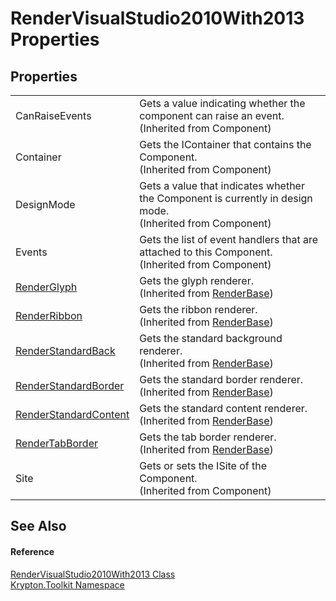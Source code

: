 # RenderVisualStudio2010With2013 Properties




## Properties
<table>
<tr>
<td>CanRaiseEvents</td>
<td>Gets a value indicating whether the component can raise an event.<br />(Inherited from Component)</td></tr>
<tr>
<td>Container</td>
<td>Gets the IContainer that contains the Component.<br />(Inherited from Component)</td></tr>
<tr>
<td>DesignMode</td>
<td>Gets a value that indicates whether the Component is currently in design mode.<br />(Inherited from Component)</td></tr>
<tr>
<td>Events</td>
<td>Gets the list of event handlers that are attached to this Component.<br />(Inherited from Component)</td></tr>
<tr>
<td><a href="49103901-7488-3c93-de85-8e71196c2c01.md">RenderGlyph</a></td>
<td>Gets the glyph renderer.<br />(Inherited from <a href="6cc5032c-8089-e880-78ad-3a805f7bd344.md">RenderBase</a>)</td></tr>
<tr>
<td><a href="0a712e52-0145-65ba-066b-aaac28f129f0.md">RenderRibbon</a></td>
<td>Gets the ribbon renderer.<br />(Inherited from <a href="6cc5032c-8089-e880-78ad-3a805f7bd344.md">RenderBase</a>)</td></tr>
<tr>
<td><a href="eebf4cb5-6263-46ee-3e1e-e49379246d90.md">RenderStandardBack</a></td>
<td>Gets the standard background renderer.<br />(Inherited from <a href="6cc5032c-8089-e880-78ad-3a805f7bd344.md">RenderBase</a>)</td></tr>
<tr>
<td><a href="26e6ac21-23cb-18aa-659a-477c982951bc.md">RenderStandardBorder</a></td>
<td>Gets the standard border renderer.<br />(Inherited from <a href="6cc5032c-8089-e880-78ad-3a805f7bd344.md">RenderBase</a>)</td></tr>
<tr>
<td><a href="2929f2b7-c927-38f6-cdb5-5ff08ba338b6.md">RenderStandardContent</a></td>
<td>Gets the standard content renderer.<br />(Inherited from <a href="6cc5032c-8089-e880-78ad-3a805f7bd344.md">RenderBase</a>)</td></tr>
<tr>
<td><a href="20645369-c416-c079-e71e-6e6a5e02cd11.md">RenderTabBorder</a></td>
<td>Gets the tab border renderer.<br />(Inherited from <a href="6cc5032c-8089-e880-78ad-3a805f7bd344.md">RenderBase</a>)</td></tr>
<tr>
<td>Site</td>
<td>Gets or sets the ISite of the Component.<br />(Inherited from Component)</td></tr>
</table>

## See Also


#### Reference
<a href="a63a9a32-e6e2-a297-5bca-fc82209c9e28.md">RenderVisualStudio2010With2013 Class</a>  
<a href="79d2eac2-21f4-54ff-7552-b20c33c30600.md">Krypton.Toolkit Namespace</a>  
